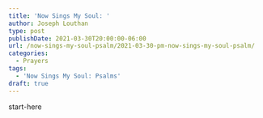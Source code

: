 ```yaml
---
title: 'Now Sings My Soul: '
author: Joseph Louthan
type: post
publishDate: 2021-03-30T20:00:00-06:00
url: /now-sings-my-soul-psalm/2021-03-30-pm-now-sings-my-soul-psalm/
categories:
  - Prayers
tags:
  - 'Now Sings My Soul: Psalms'
draft: true
---
```

<div style="font-variant: small-caps;">

</div>
    start-here
